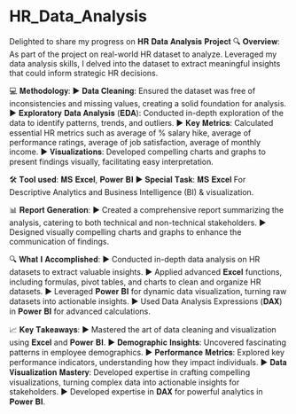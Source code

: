 # HR_Data_Analysis


Delighted to share my progress on 𝐇𝐑 𝐃𝐚𝐭𝐚 𝐀𝐧𝐚𝐥𝐲𝐬𝐢𝐬 𝐏𝐫𝐨𝐣𝐞𝐜𝐭
🔍 𝐎𝐯𝐞𝐫𝐯𝐢𝐞𝐰:
As part of the project on real-world HR dataset to analyze. Leveraged my data analysis skills, I delved into the dataset to extract meaningful insights that could inform strategic HR decisions.

💻 𝐌𝐞𝐭𝐡𝐨𝐝𝐨𝐥𝐨𝐠𝐲:
▶ 𝐃𝐚𝐭𝐚 𝐂𝐥𝐞𝐚𝐧𝐢𝐧𝐠: Ensured the dataset was free of inconsistencies and missing values, creating a solid foundation for analysis.
▶ 𝐄𝐱𝐩𝐥𝐨𝐫𝐚𝐭𝐨𝐫𝐲 𝐃𝐚𝐭𝐚 𝐀𝐧𝐚𝐥𝐲𝐬𝐢𝐬 (𝐄𝐃𝐀): Conducted in-depth exploration of the data to identify patterns, trends, and outliers.
▶ 𝐊𝐞𝐲 𝐌𝐞𝐭𝐫𝐢𝐜𝐬: Calculated essential HR metrics such as average of % salary hike, average of performance ratings, average of job satisfaction, average of monthly income.
▶ 𝐕𝐢𝐬𝐮𝐚𝐥𝐢𝐳𝐚𝐭𝐢𝐨𝐧𝐬: Developed compelling charts and graphs to present findings visually, facilitating easy interpretation.

🛠 𝐓𝐨𝐨𝐥 𝐮𝐬𝐞𝐝: 𝐌𝐒 𝐄𝐱𝐜𝐞𝐥, 𝐏𝐨𝐰𝐞𝐫 𝐁𝐈
▶ 𝐒𝐩𝐞𝐜𝐢𝐚𝐥 𝐓𝐚𝐬𝐤: 𝐌𝐒 𝐄𝐱𝐜𝐞𝐥 For Descriptive Analytics and Business Intelligence (BI) & visualization.

📊 𝐑𝐞𝐩𝐨𝐫𝐭 𝐆𝐞𝐧𝐞𝐫𝐚𝐭𝐢𝐨𝐧:
▶ Created a comprehensive report summarizing the analysis, catering to both technical and non-technical stakeholders.
▶ Designed visually compelling charts and graphs to enhance the communication of findings.

🔍 𝐖𝐡𝐚𝐭 𝐈 𝐀𝐜𝐜𝐨𝐦𝐩𝐥𝐢𝐬𝐡𝐞𝐝:
▶ Conducted in-depth data analysis on HR datasets to extract valuable insights.
▶ Applied advanced 𝐄𝐱𝐜𝐞𝐥 functions, including formulas, pivot tables, and charts to clean and organize HR datasets. 
▶ Leveraged 𝐏𝐨𝐰𝐞𝐫 𝐁𝐈 for dynamic data visualization, turning raw datasets into actionable insights. 
▶ Used Data Analysis Expressions (𝐃𝐀𝐗) in 𝐏𝐨𝐰𝐞𝐫 𝐁𝐈 for advanced calculations.

📈 𝐊𝐞𝐲 𝐓𝐚𝐤𝐞𝐚𝐰𝐚𝐲𝐬:
▶ Mastered the art of data cleaning and visualization using 𝐄𝐱𝐜𝐞𝐥 and 𝐏𝐨𝐰𝐞𝐫 𝐁𝐈.
▶ 𝐃𝐞𝐦𝐨𝐠𝐫𝐚𝐩𝐡𝐢𝐜 𝐈𝐧𝐬𝐢𝐠𝐡𝐭𝐬: Uncovered fascinating patterns in employee demographics.
▶ 𝐏𝐞𝐫𝐟𝐨𝐫𝐦𝐚𝐧𝐜𝐞 𝐌𝐞𝐭𝐫𝐢𝐜𝐬: Explored key performance indicators, understanding how they impact individuals.
▶ 𝐃𝐚𝐭𝐚 𝐕𝐢𝐬𝐮𝐚𝐥𝐢𝐳𝐚𝐭𝐢𝐨𝐧 𝐌𝐚𝐬𝐭𝐞𝐫𝐲: Developed expertise in crafting compelling visualizations, turning complex data into actionable insights for stakeholders.
▶ Developed expertise in 𝐃𝐀𝐗 for powerful analytics in 𝐏𝐨𝐰𝐞𝐫 𝐁𝐈.
